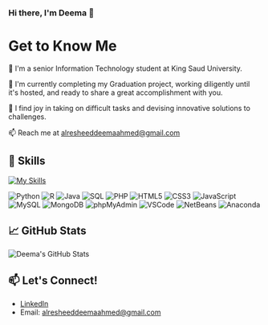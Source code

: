 ### Hi there, I'm Deema 👋

# Get to Know Me

🏫 I'm a senior Information Technology student at King Saud University.

📝 I'm currently completing my Graduation project, working diligently until it's hosted, and ready to share a great accomplishment with you.

👯 I find joy in taking on difficult tasks and devising innovative solutions to challenges.

📫 Reach me at [alresheeddeemaahmed@gmail.com](mailto:alresheeddeemaahmed@gmail.com)


## 🚀 Skills
[![My Skills](https://skillicons.dev/icons?i=Python,R,Java,SQL,PHP,HTML5,CSS3,js,vscode,MySQL,MongoDB,phpMyAdmin,NetBeans,Anaconda&perline=3)](https://skillicons.dev)

![Python](https://skillicons.dev/api/svg/python)
 ![R](https://skillicons.dev/api/svg/r)
![Java](https://skillicons.dev/api/svg/java)
 ![SQL](https://skillicons.dev/api/svg/sql)
 ![PHP](https://skillicons.dev/api/svg/php)
 ![HTML5](https://skillicons.dev/api/svg/html5)
 ![CSS3](https://skillicons.dev/api/svg/css3)
 ![JavaScript](https://skillicons.dev/api/svg/javascript)
 ![MySQL](https://skillicons.dev/api/svg/mysql)
 ![MongoDB](https://skillicons.dev/api/svg/mongodb)
 ![phpMyAdmin](https://skillicons.dev/api/svg/phpmyadmin)
 ![VSCode](https://skillicons.dev/api/svg/vscode)
 ![NetBeans](https://skillicons.dev/api/svg/netbeans)
![Anaconda](https://skillicons.dev/api/svg/anaconda)

## 📈 GitHub Stats

![Deema's GitHub Stats](https://github-readme-stats.vercel.app/api?username=Deema25Ra&show_icons=true&count_private=true)

## 📫 Let's Connect!
 - [LinkedIn](https://www.linkedin.com/in/deema-alresheed-19566b213/?utm_source=share&utm_campaign=share_via&utm_content=profile&utm_medium=ios_app)
 - Email: [alresheeddeemaahmed@gmail.com](mailto:alresheeddeemaahmed@gmail.com)


